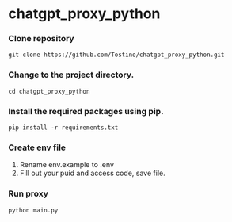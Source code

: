 # chatgpt_proxy_python


### Clone repository
```git clone https://github.com/Tostino/chatgpt_proxy_python.git```

### Change to the project directory.
```cd chatgpt_proxy_python```

### Install the required packages using pip.
```pip install -r requirements.txt```

### Create env file
1. Rename env.example to .env
2. Fill out your puid and access code, save file.

### Run proxy
```python main.py```